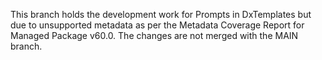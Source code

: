 This branch holds the development work for Prompts in DxTemplates but due to unsupported metadata as per the Metadata Coverage Report for Managed Package v60.0. 
The changes are not merged with the MAIN branch.
